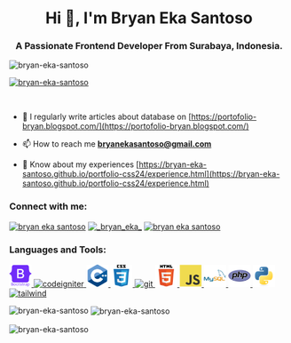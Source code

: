 <h1 align="center">Hi 👋, I'm Bryan Eka Santoso</h1>
<h3 align="center">A Passionate Frontend Developer From Surabaya, Indonesia.</h3>

<p align="left"> <img src="https://komarev.com/ghpvc/?username=bryan-eka-santoso&label=Profile%20views&color=0e75b6&style=flat" alt="bryan-eka-santoso" /> </p>

<p align="left"> <a href="https://github.com/ryo-ma/github-profile-trophy"><img src="https://github-profile-trophy.vercel.app/?username=bryan-eka-santoso" alt="bryan-eka-santoso" /></a> </p>

<p align="left"> <a href="https://twitter.com/" target="blank"><img src="https://img.shields.io/twitter/follow/?logo=twitter&style=for-the-badge" alt="" /></a> </p>

- 📝 I regularly write articles about database on [https://portofolio-bryan.blogspot.com/](https://portofolio-bryan.blogspot.com/)

- 📫 How to reach me **bryanekasantoso@gmail.com**

- 📄 Know about my experiences [https://bryan-eka-santoso.github.io/portfolio-css24/experience.html](https://bryan-eka-santoso.github.io/portfolio-css24/experience.html)

<h3 align="left">Connect with me:</h3>
<p align="left">
<a href="https://www.linkedin.com/in/bryan-eka-santoso-8a6579338" target="blank"><img align="center" src="https://raw.githubusercontent.com/rahuldkjain/github-profile-readme-generator/master/src/images/icons/Social/linked-in-alt.svg" alt="bryan eka santoso" height="30" width="40" /></a>
<a href="https://www.instagram.com/_bryan_eka_/" target="blank"><img align="center" src="https://raw.githubusercontent.com/rahuldkjain/github-profile-readme-generator/master/src/images/icons/Social/instagram.svg" alt="_bryan_eka_" height="30" width="40" /></a>
<a href="https://www.youtube.com/@bryanekasantoso6678" target="blank"><img align="center" src="https://raw.githubusercontent.com/rahuldkjain/github-profile-readme-generator/master/src/images/icons/Social/youtube.svg" alt="bryan eka santoso" height="30" width="40" /></a>
</p>

<h3 align="left">Languages and Tools:</h3>
<p align="left"> <a href="https://getbootstrap.com" target="_blank" rel="noreferrer"> <img src="https://raw.githubusercontent.com/devicons/devicon/master/icons/bootstrap/bootstrap-plain-wordmark.svg" alt="bootstrap" width="40" height="40"/> </a> <a href="https://codeigniter.com" target="_blank" rel="noreferrer"> <img src="https://cdn.worldvectorlogo.com/logos/codeigniter.svg" alt="codeigniter" width="40" height="40"/> </a> <a href="https://www.w3schools.com/cpp/" target="_blank" rel="noreferrer"> <img src="https://raw.githubusercontent.com/devicons/devicon/master/icons/cplusplus/cplusplus-original.svg" alt="cplusplus" width="40" height="40"/> </a> <a href="https://www.w3schools.com/css/" target="_blank" rel="noreferrer"> <img src="https://raw.githubusercontent.com/devicons/devicon/master/icons/css3/css3-original-wordmark.svg" alt="css3" width="40" height="40"/> </a> <a href="https://git-scm.com/" target="_blank" rel="noreferrer"> <img src="https://www.vectorlogo.zone/logos/git-scm/git-scm-icon.svg" alt="git" width="40" height="40"/> </a> <a href="https://www.w3.org/html/" target="_blank" rel="noreferrer"> <img src="https://raw.githubusercontent.com/devicons/devicon/master/icons/html5/html5-original-wordmark.svg" alt="html5" width="40" height="40"/> </a> <a href="https://developer.mozilla.org/en-US/docs/Web/JavaScript" target="_blank" rel="noreferrer"> <img src="https://raw.githubusercontent.com/devicons/devicon/master/icons/javascript/javascript-original.svg" alt="javascript" width="40" height="40"/> </a> <a href="https://www.mysql.com/" target="_blank" rel="noreferrer"> <img src="https://raw.githubusercontent.com/devicons/devicon/master/icons/mysql/mysql-original-wordmark.svg" alt="mysql" width="40" height="40"/> </a> <a href="https://www.php.net" target="_blank" rel="noreferrer"> <img src="https://raw.githubusercontent.com/devicons/devicon/master/icons/php/php-original.svg" alt="php" width="40" height="40"/> </a> <a href="https://www.python.org" target="_blank" rel="noreferrer"> <img src="https://raw.githubusercontent.com/devicons/devicon/master/icons/python/python-original.svg" alt="python" width="40" height="40"/> </a> <a href="https://tailwindcss.com/" target="_blank" rel="noreferrer"> <img src="https://www.vectorlogo.zone/logos/tailwindcss/tailwindcss-icon.svg" alt="tailwind" width="40" height="40"/> </a> </p>

<p><img align="left" src="https://github-readme-stats.vercel.app/api/top-langs?username=bryan-eka-santoso&show_icons=true&locale=en&layout=compact" alt="bryan-eka-santoso" /></p>

<p>&nbsp;<img align="center" src="https://github-readme-stats.vercel.app/api?username=bryan-eka-santoso&show_icons=true&locale=en" alt="bryan-eka-santoso" /></p>

<p><img align="center" src="https://github-readme-streak-stats.herokuapp.com/?user=bryan-eka-santoso&" alt="bryan-eka-santoso" /></p>
